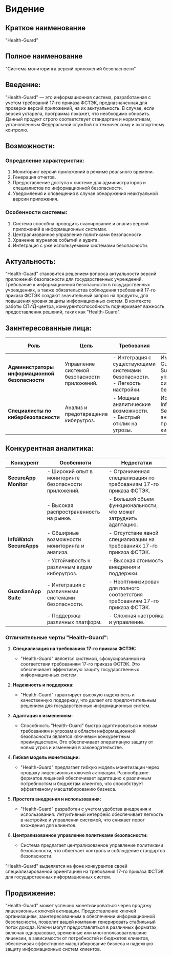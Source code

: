 # Видение

## Краткое наименование
"Health-Guard"

## Полное наименование
"Система мониторинга версий приложений безопасности"

## Введение:
"Health-Guard" — это информационная система, разработанная с учетом требований 17-го приказа ФСТЭК, предназначенная для проверки версий приложений, на их акктуальность. В случае, если версия устарела, программа покажет, что необходимо обновить. Данный продукт строго соответствует стандартам и нормативам, установленным Федеральной службой по техническому и экспортному контролю.

## Возможности:
### Определение характеристик:
1. Мониторинг версий приложений в режиме реального времени.
2. Генерация отчетов.
3. Предоставление доступа к системе для администраторов и специалистов по информационной безопасности.
4. Уведомления и оповещения в случае обнаружения неактуальной версии приложения.

### Особенности системы:
1. Система способна проводить сканирование и анализ версий приложений в информационных системах.
2. Централизованное управление политиками безопасности.
3. Хранение журналов событий и аудита.
4. Интеграция с уже используемыми системами безопасности.

## Актуальность:
"Health-Guard" становится решением вопроса актуальности версий приложений безопасности для государственных учреждений. Требование к информационной безопасности в государственных учреждениях, а также обязательства соблюдения требований 17-го приказа ФСТЭК создают значительный запрос на продукты, для повышения уровня защиты информационных систем. В контексте работы СПИД-центра, конкурентоспособность подчеркивает важность предоставления решений, таких как "Health-Guard".

## Заинтересованные лица:

| **Роль**                          | **Цель**                                       | **Требования**                                                               | **Текущее решение**                                      |
|-----------------------------------|------------------------------------------------|-----------------------------------------------------------------------------|----------------------------------------------------------|
| **Администраторы информационной безопасности** | Управление системой безопасности приложений. | - Интеграция с существующими системами безопасности. <br> - Легкость настройки. | Имеют GuardianApp Suite для управления системой безопасности.|
| **Специалисты по кибербезопасности** | Анализ и предотвращение киберугроз.             | - Мощные аналитические возможности. <br> - Быстрый отклик на угрозы.       | Используют InfoWatch SecureApps для анализа и предотвращения киберугроз. |

## Конкурентная аналитика:

| **Конкурент**               | **Особенноти**                                                                                  | **Недостатки**                                                                                               |
|-----------------------------|-------------------------------------------------------------------------------------------------|----------------------------------------------------------------------------------------------------------------|
| **SecureApp Monitor**       | - Широкий опыт в мониторинге безопасности приложений.                                           | - Ограниченная специализация по требованиям 17-го приказа ФСТЭК.                                             |
|                             | - Высокая распространенность на рынке.                                                          | - Большой объем функциональности, что может затруднить адаптацию.                                           |
| **InfoWatch SecureApps**    | - Обширные возможности мониторинга и анализа.                                                  | - Отсутствие явной специализации на требованиях 17-го приказа ФСТЭК.                                        |
|                             | - Устойчивость к различным видам киберугроз.                                                   | - Высокая стоимость внедрения и поддержки.                                                                   |
| **GuardianApp Suite**       | - Интеграция с различными системами безопасности.                                              | - Неоптимизирован для полного соответствия требованиям 17-го приказа ФСТЭК.                                  |
|                             | - Поддержка различных платформ.                                                               | - Сложная настройка и управление.                                                                            |

### Отличительные черты "Health-Guard":

1. **Специализация на требованиях 17-го приказа ФСТЭК:**
   - "Health-Guard" является системой, сфокусированной на соответствии требованиям 17-го приказа ФСТЭК. Это обеспечивает эффективную защиту государственных информационных систем.

2. **Надежность и поддержка:**
   - "Health-Guard" гарантирует высокую надежность и качественную поддержку, что делает его предпочтительным решением для государственных информационных систем.

3. **Адаптация к изменениям:**
   - Способность "Health-Guard" быстро адаптироваться к новым требованиям и угрозам в области информационной безопасности является ключевым конкурентным преимуществом. Это обеспечивает оперативную защиту от новых угроз и изменений в законодательстве.

4. **Гибкая модель монетизации:**
   - "Health-Guard" предлагает гибкую модель монетизации через продажу лицензионных ключей активации. Разнообразие форматов лицензий обеспечивает адаптацию к различным потребностям и бюджетам клиентов, что способствует эффективному масштабированию бизнеса.

5. **Простота внедрения и использования:**
   - "Health-Guard" разработан с учетом удобства внедрения и использования. Интуитивный интерфейс обеспечивает легкость в настройке и управлении системой, что снижает порог вхождения для клиентов.

6. **Централизованное управление политиками безопасности:**
   - Система предлагает централизованное управление политиками безопасности, что облегчает контроль и соблюдение стандартов безопасности.

"Health-Guard" выделяется на фоне конкурентов своей специализированной ориентацией на требования 17-го приказа ФСТЭК для государственных информационных систем.

## Продвижение:
"Health-Guard" может успешно монетизироваться через продажу лицензионных ключей активации. Предоставление ключей организациям, заинтересованным в обеспечении информационной безопасности, позволит вашей компании генерировать стабильный поток дохода. Ключи могут предоставляться в различных форматах, включая одноразовые, временные или многопользовательские лицензии, в зависимости от потребностей и бюджетов клиентов, обеспечивая эффективное масштабирование бизнеса и надежную защиту информационных систем клиентов.
